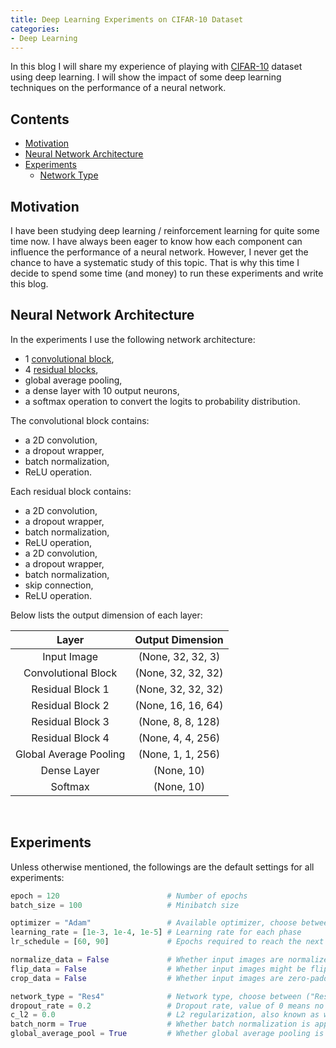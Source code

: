 ```yaml
---
title: Deep Learning Experiments on CIFAR-10 Dataset
categories:
- Deep Learning
---
```


In this blog I will share my experience of playing with [CIFAR-10](https://en.wikipedia.org/wiki/CIFAR-10) dataset using deep learning. I will show the impact of some deep learning techniques on the performance of a neural network.

<!-- more -->

## Contents
- [Motivation](#motivation)
- [Neural Network Architecture](#neural-network-architecture)
- [Experiments](#experiments)
  - [Network Type](#network-type)

## Motivation
I have been studying deep learning / reinforcement learning for quite some time now. I have always been eager to know how each component can influence the performance of a neural network. However, I never get the chance to have a systematic study of this topic. That is why this time I decide to spend some time (and money) to run these experiments and write this blog.

## Neural Network Architecture
In the experiments I use the following network architecture:
- 1 [convolutional block](#conv-block),
- 4 [residual blocks](#res-block),
- global average pooling,
- a dense layer with 10 output neurons,
- a softmax operation to convert the logits to probability distribution.

<a name = "conv-block"></a>
The convolutional block contains:
- a 2D convolution,
- a dropout wrapper,
- batch normalization,
- ReLU operation.

<a name = "res-block"></a>
Each residual block contains:
- a 2D convolution,
- a dropout wrapper,
- batch normalization,
- ReLU operation,
- a 2D convolution,
- a dropout wrapper,
- batch normalization,
- skip connection,
- ReLU operation.

Below lists the output dimension of each layer:

|        **Layer**       |**Output Dimension**|
|:----------------------:|:------------------:|
|       Input Image      |  (None, 32, 32, 3) |
|   Convolutional Block  | (None, 32, 32, 32) |
|    Residual Block 1    | (None, 32, 32, 32) |
|    Residual Block 2    | (None, 16, 16, 64) |
|    Residual Block 3    |  (None, 8, 8, 128) |
|    Residual Block 4    |  (None, 4, 4, 256) |
| Global Average Pooling |  (None, 1, 1, 256) |
|       Dense Layer      |     (None, 10)     |
|         Softmax        |     (None, 10)     |

<br>

## Experiments
Unless otherwise mentioned, the followings are the default settings for all experiments:
```python
epoch = 120                        # Number of epochs
batch_size = 100                   # Minibatch size

optimizer = "Adam"                 # Available optimizer, choose between ("Momentum" | "Adam")
learning_rate = [1e-3, 1e-4, 1e-5] # Learning rate for each phase
lr_schedule = [60, 90]             # Epochs required to reach the next learning rate phase

normalize_data = False             # Whether input images are normalized
flip_data = False                  # Whether input images might be flipped
crop_data = False                  # Whether input images are zero-padded and randomly cropped

network_type = "Res4"              # Network type, choose between ("Res4" | "Conv8" | "None")
dropout_rate = 0.2                 # Dropout rate, value of 0 means no dropout
c_l2 = 0.0                         # L2 regularization, also known as weight decay
batch_norm = True                  # Whether batch normalization is applied
global_average_pool = True         # Whether global average pooling is applied
```
